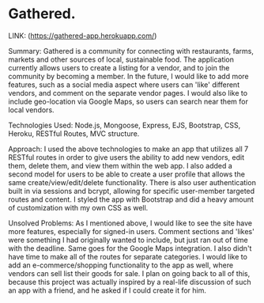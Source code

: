 # Gathered.
LINK: (https://gathered-app.herokuapp.com/)

Summary: Gathered is a community for connecting with restaurants, farms, markets and other sources of local, sustainable food. The application currently allows users to create a listing for a vendor, and to join the community by becoming a member. In the future, I would like to add more features, such as a social media aspect where users can 'like' different vendors, and comment on the separate vendor pages. I would also like to include geo-location via Google Maps, so users can search near them for local vendors.

Technologies Used: Node.js, Mongoose, Express, EJS, Bootstrap, CSS, Heroku, RESTful Routes, MVC structure.

Approach: I used the above technologies to make an app that utilizes all 7 RESTful routes in order to give users the ability to add new vendors, edit them, delete them, and view them within the web app. I also added a second model for users to be able to create a user profile that allows the same create/view/edit/delete functionality. There is also user authentication built in via sessions and bcrypt, allowing for specific user-member targeted routes and content. I styled the app with Bootstrap and did a heavy amount of customization with my own CSS as well.

Unsolved Problems: As I mentioned above, I would like to see the site have more features, especially for signed-in users. Comment sections and 'likes' were something I had originally wanted to include, but just ran out of time with the deadline. Same goes for the Google Maps integration. I also didn't have time to make all of the routes for separate categories. I would like to add an e-commerce/shopping functionality to the app as well, where vendors can sell list their goods for sale. I plan on going back to all of this, because this project was actually inspired by a real-life discussion of such an app with a friend, and he asked if I could create it for him.

